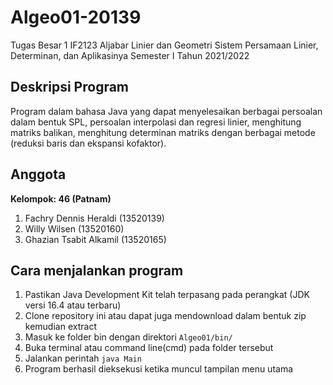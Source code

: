# Algeo01-20139

Tugas Besar 1 IF2123
Aljabar Linier dan Geometri
Sistem Persamaan Linier, Determinan, dan Aplikasinya
Semester I Tahun 2021/2022

## Deskripsi Program
Program dalam bahasa Java yang dapat menyelesaikan berbagai persoalan dalam bentuk SPL, 
persoalan interpolasi dan regresi linier, menghitung matriks balikan, menghitung 
determinan matriks dengan berbagai metode (reduksi baris dan ekspansi kofaktor).


## Anggota
<b>Kelompok: 46 (Patnam)</b>
1. Fachry Dennis Heraldi (13520139)
2. Willy Wilsen (13520160)
3. Ghazian Tsabit Alkamil (13520165)

## Cara menjalankan program
1. Pastikan Java Development Kit telah terpasang pada perangkat (JDK versi 16.4 atau terbaru)
2. Clone repository ini atau dapat juga mendownload dalam bentuk zip kemudian extract 
3. Masuk ke folder bin dengan direktori `Algeo01/bin/`
4. Buka terminal atau command line(cmd) pada folder tersebut
5. Jalankan perintah `java Main`
6. Program berhasil dieksekusi ketika muncul tampilan menu utama


